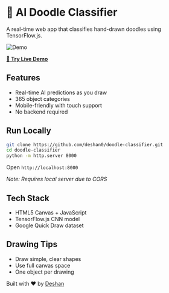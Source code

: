 # 🎨 AI Doodle Classifier

A real-time web app that classifies hand-drawn doodles using TensorFlow.js.

![Demo](docs/demo.gif)

**[🚀 Try Live Demo](https://deshan0.github.io/doodle-classifier/)**

## Features

- Real-time AI predictions as you draw
- 365 object categories 
- Mobile-friendly with touch support
- No backend required

## Run Locally

```bash
git clone https://github.com/deshan0/doodle-classifier.git
cd doodle-classifier
python -m http.server 8000
```

Open `http://localhost:8000`

*Note: Requires local server due to CORS*

## Tech Stack

- HTML5 Canvas + JavaScript
- TensorFlow.js CNN model
- Google Quick Draw dataset

## Drawing Tips

- Draw simple, clear shapes
- Use full canvas space
- One object per drawing

Built with ❤️ by [Deshan](https://github.com/deshan0)
